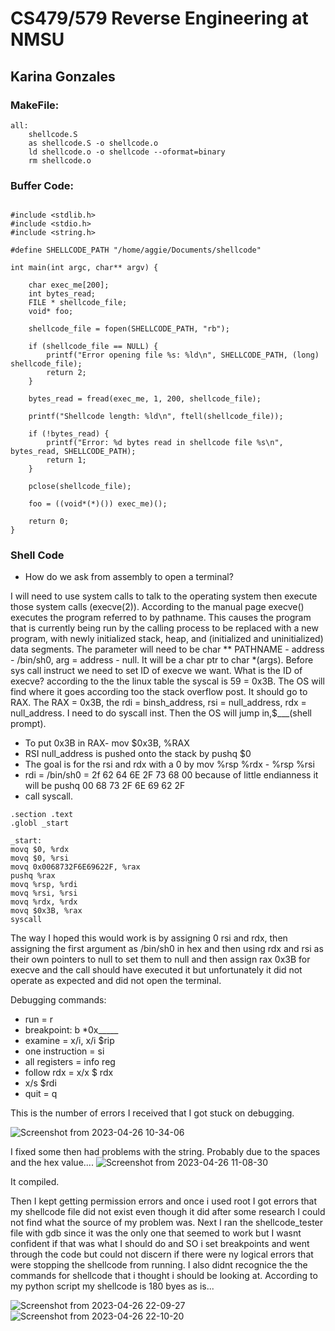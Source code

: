 # CS479/579 Reverse Engineering at NMSU
## Karina Gonzales
### MakeFile:
~~~
all: 
    shellcode.S
    as shellcode.S -o shellcode.o
    ld shellcode.o -o shellcode --oformat=binary
    rm shellcode.o
~~~

### Buffer Code:
~~~

#include <stdlib.h>
#include <stdio.h>
#include <string.h>

#define SHELLCODE_PATH "/home/aggie/Documents/shellcode"

int main(int argc, char** argv) {

    char exec_me[200];
    int bytes_read;
    FILE * shellcode_file;
    void* foo;

    shellcode_file = fopen(SHELLCODE_PATH, "rb");

    if (shellcode_file == NULL) {
        printf("Error opening file %s: %ld\n", SHELLCODE_PATH, (long) shellcode_file);
        return 2;
    }

    bytes_read = fread(exec_me, 1, 200, shellcode_file);

    printf("Shellcode length: %ld\n", ftell(shellcode_file));

    if (!bytes_read) {
        printf("Error: %d bytes read in shellcode file %s\n", bytes_read, SHELLCODE_PATH);
        return 1;
    }

    pclose(shellcode_file);

    foo = ((void*(*)()) exec_me)();

    return 0;
}
~~~

### Shell Code
- How do we ask from assembly to open a terminal?

I will need to use system calls to talk to the operating system then execute those system calls (execve(2)). According to the manual page execve() executes the program referred to by pathname. This causes the program that is currently being run by the calling process to be replaced with a new program, with newly initialized stack, heap, and (initialized and uninitialized) data segments. The parameter will need to be char ** PATHNAME - address - /bin/sh0, arg = address - null. It will be a char ptr to char *(args). Before sys call instruct we need to set ID of execve we want. What is the ID of execve? according to the the linux table the syscal is  59 = 0x3B.  The OS will find where it goes according too the stack overflow post. It should go to RAX.
The RAX = 0x3B, the rdi = binsh_address, rsi = null_address, rdx  = null_address. I need to do  syscall inst. Then the OS will jump in,$___(shell prompt). 

- To put 0x3B in RAX- mov  $0x3B, %RAX
- RSI null_address is pushed onto the stack by pushq $0
- The goal is for the rsi and rdx with a 0 by mov %rsp %rdx - %rsp %rsi
- rdi = /bin/sh0 = 2f 62 64 6E 2F 73 68 00 because of little endianness it will be pushq 00 68 73 2F 6E 69 62 2F
- call syscall.

~~~
.section .text
.globl _start

_start:
movq $0, %rdx
movq $0, %rsi
movq 0x0068732F6E69622F, %rax
pushq %rax
movq %rsp, %rdi
movq %rsi, %rsi
movq %rdx, %rdx
movq $0x3B, %rax
syscall

~~~

The way I hoped this would work is by assigning 0 rsi and rdx, then assigning the first argument as /bin/sh0 in hex and then using rdx and rsi as their own pointers to null to set them to null and then assign rax 0x3B for execve and the call should have executed it but unfortunately it did not operate as expected and did not open the terminal.

Debugging commands:
- run = r
- breakpoint: b *0x_____
- examine = x/i, x/i $rip
- one instruction = si
- all registers = info reg
- follow rdx = x/x $ rdx
- x/s $rdi
- quit = q

This is the number of errors I received that I got stuck on debugging.

![Screenshot from 2023-04-26 10-34-06](https://user-images.githubusercontent.com/111537927/234657179-56e3da45-3ad0-49ff-a45f-758ff2cfba51.png)

I fixed some then had problems with the string.
Probably due to the spaces and the hex value....
![Screenshot from 2023-04-26 11-08-30](https://user-images.githubusercontent.com/111537927/234665296-066cc54b-f738-4012-a389-12fc378b13e9.png)

It compiled.

Then I kept getting permission errors and once i used root I got errors that my shellcode file did not exist even though it did after some research I could not find what the source of my problem was. Next I ran the shellcode_tester file with gdb since it was the only one that seemed to work  but I wasnt confident if that was what I should do and SO i set breakpoints and went through the code but could not discern if there were ny logical errors that were stopping the shellcode from running. I also didnt recognice the the commands for shellcode that i thought i should be looking at. According to my python script my shellcode is 180 byes as is...

![Screenshot from 2023-04-26 22-09-27](https://user-images.githubusercontent.com/111537927/234765281-707b86e2-92a1-4779-b009-bb3041b30785.png)
![Screenshot from 2023-04-26 22-10-20](https://user-images.githubusercontent.com/111537927/234765287-88c9f592-4e41-450f-916b-fed8a67dc8a7.png)





